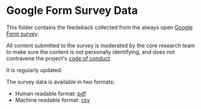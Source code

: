 # Google Form Survey Data

This folder contains the feedeback collected from the always open [Google Form survey](https://bit.ly/AutisticaTuringCitSciForm). 

All content submitted to the survey is moderated by the core research team to make sure the content is not personally identifying, and does not contravene the project's [code of conduct](https://github.com/katoss/katoss.github.io/blob/master/.github/CODE_OF_CONDUCT.md).

It is regularly updated. 

The survey data is available in two formats:

  * Human readable format: [pdf](https://github.com/katoss/AutisticaCitizenScience/blob/master/community-recommendations/google-form-survey-data/Autistica_Turing%20Citizen%20Science%20Platform%20(Responses)%20-%20Form%20Responses%201(2).pdf)
  * Machine readable format: [csv](https://github.com/katoss/AutisticaCitizenScience/blob/master/community-recommendations/google-form-survey-data/Autistica_Turing%20Citizen%20Science%20Platform%20(Responses)%20-%20Form%20Responses%201(2).csv)
  
 
